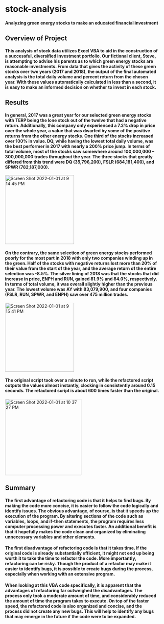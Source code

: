 # stock-analysis
#### Analyzing green energy stocks to make an educated financial investment

## Overview of Project
#### This analysis of stock data utilizes Excel VBA to aid in the construction of a successful, diversified investment portfolio. Our fictional client, Steve, is attempting to advise his parents as to which green energy stocks are reasonable investments. From data that gives the activity of these green stocks over two years (2017 and 2018), the output of the final automated analysis is the total daily volume and percent return from the chosen year. With these values automatically calculated in less than a second, it is easy to make an informed decision on whether to invest in each stock.

## Results
#### In general, 2017 was a great year for our selected green energy stocks with TERP being the lone stock out of the twelve that had a negative return. Additionally, this company only experienced a 7.2% drop in price over the whole year, a value that was dwarfed by some of the positive returns from the other energy stocks. One third of the stocks increased over 100% in value. DQ, while having the lowest total daily volume, was the best performer in 2017 with nearly a 200% price jump. In terms of total volume, most of the stocks saw somewhere around 100,000,000 – 300,000,000 trades throughout the year. The three stocks that greatly differed from this trend were DQ (35,796,200), FSLR (684,181,400), and SPWR (782,187,000).

<img width="225" alt="Screen Shot 2022-01-01 at 9 14 45 PM" src="https://user-images.githubusercontent.com/95303422/147895168-7d1e17aa-bd89-477f-9355-4dbcfb75e14d.png">

#### On the contrary, the same selection of green energy stocks performed poorly for the most part in 2018 with only two companies winding up in the green. Half of the stocks with negative returns lost more than 20% of their value from the start of the year, and the average return of the entire selection was -8.5%. The silver lining of 2018 was that the stocks that did increase in price, ENPH and RUN, gained 81.9% and 84.0%, respectively. In terms of total volume, it was overall slightly higher than the previous year. The lowest volume was AY with 83,079,900, and four companies (FSLR, RUN, SPWR, and ENPH) saw over 475 million trades.

<img width="225" alt="Screen Shot 2022-01-01 at 9 15 41 PM" src="https://user-images.githubusercontent.com/95303422/147895198-400c62d7-d5b3-4c5e-9e8f-e734425dd470.png">

#### The original script took over a minute to run, while the refactored script outputs the values almost instantly, clocking in consistently around 0.15 seconds. The refactored script is about 600 times faster than the original.

<img width="249" alt="Screen Shot 2022-01-01 at 10 37 27 PM" src="https://user-images.githubusercontent.com/95303422/147895217-19818120-dc67-48ee-bdf0-6eea4a8de65e.png">

## Summary
#### The first advantage of refactoring code is that it helps to find bugs. By making the code more concise, it is easier to follow the code logically and identify issues. The obvious advantage, of course, is that it speeds up the execution of the program. By altering sections of the code such as variables, loops, and if-then statements, the program requires less computer processing power and executes faster. An additional benefit is that it hopefully makes the code clean and organized by eliminating unnecessary variables and other elements.

#### The first disadvantage of refactoring code is that it takes time. If the original code is already substantially efficient, it might not end up being worth it to take the time to refactor the code. More importantly, refactoring can be risky. Though the product of a refactor may make it easier to identify bugs, it is possible to create bugs during the process, especially when working with an extensive program.

#### When looking at this VBA code specifically, it is apparent that the advantages of refactoring far outweighed the disadvantages. The process only took a moderate amount of time, and considerably reduced the amount of time the program takes to execute. On top of the faster speed, the refactored code is also organized and concise, and the process did not create any new bugs. This will help to identify any bugs that may emerge in the future if the code were to be expanded.
